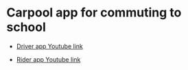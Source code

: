 # Carpool app for commuting to school

* [Driver app Youtube link](https://youtu.be/njKemPSPnS0)

* [Rider app Youtube link](https://youtu.be/R6ERjXmgOBo)
